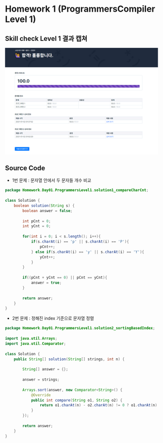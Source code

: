 # Homework 1 (ProgrammersCompiler Level 1)
## Skill check Level 1 결과 캡쳐
![ResultCapture](./Image/123.png)
## Source Code
- 1번 문제 : 문자열 안에서 두 문자들 개수 비교
```java
package Homework.Day01.ProgrammersLevel1.solution1_compareCharCnt;

class Solution {
    boolean solution(String s) {
        boolean answer = false;

        int pCnt = 0;
        int yCnt = 0;

        for(int i = 0; i < s.length(); i++){
            if(s.charAt(i) == 'p' || s.charAt(i) == 'P'){
                pCnt++;
            } else if(s.charAt(i) == 'y' || s.charAt(i) == 'Y'){
                yCnt++;
            }
        }

        if((pCnt + yCnt == 0) || pCnt == yCnt){
            answer = true;
        }

        return answer;
    }
}
```
</code></pre>
- 2번 문제 : 정해진 index 기준으로 문자열 정렬
```java
package Homework.Day01.ProgrammersLevel1.solution2_sortingBasedIndex;

import java.util.Arrays;
import java.util.Comparator;

class Solution {
    public String[] solution(String[] strings, int n) {

        String[] answer = {};

        answer = strings;

        Arrays.sort(answer, new Comparator<String>() {
            @Override
            public int compare(String o1, String o2) {
                return o1.charAt(n) - o2.charAt(n) != 0 ? o1.charAt(n) - o2.charAt(n) : o1.compareTo(o2);
            }
        });

        return answer;
    }
}
```

